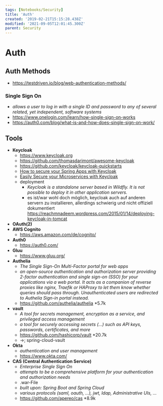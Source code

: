 ```yaml
---
tags: [Notebooks/Security]
title: 'Auth'
created: '2019-02-21T15:15:28.438Z'
modified: '2021-09-05T12:01:45.300Z'
parent: Security
---
```


# Auth

## Auth Methods
- https://testdriven.io/blog/web-authentication-methods/

### Single Sign On
- *allows a user to log in with a single ID and password to any of several related, yet independent, software systems*
- https://www.onelogin.com/learn/how-single-sign-on-works
- https://auth0.com/blog/what-is-and-how-does-single-sign-on-work/


## Tools
- **Keycloak**
  - https://www.keycloak.org
  - https://github.com/thomasdarimont/awesome-keycloak
  - https://github.com/keycloak/keycloak-quickstarts
  - [How to secure your Spring Apps with Keycloak](@attachment/Praesentationen/2019-nn-thomas_darimont-sichere_spring-anwendungen_mit_keycloak-praesentation.pdf)
  - [Easily Secure your Microservices with Keycloak](@attachment/Praesentationen/2019-nn-sebastien_blanc-easily_secure_your_microservices_with_keycloak-praesentation.pdf)
  - deployment
    - *Keycloak is a standalone server based in Wildfly. It is not possible to deploy it in other application servers.*
    - es ist/war wohl doch möglich, keycloak auch auf anderen servern zu installieren, allerdings schwierig und nicht offiziell dokumentiert
      https://reachmnadeem.wordpress.com/2015/01/14/deploying-keycloak-in-tomcat
- **OAuth(2)**
- **AWS Cognito**
  - https://aws.amazon.com/de/cognito/
- **Auth0**
  - https://auth0.com/
- **Gluu**
  - https://www.gluu.org/
- **Authelia**
  - *The Single Sign-On Multi-Factor portal for web apps*
  - *an open-source authentication and authorization server providing 2-factor authentication and single sign-on (SSO) for your applications via a web portal. It acts as a companion of reverse proxies like nginx, Traefik or HAProxy to let them know whether queries should pass through. Unauthenticated users are redirected to Authelia Sign-in portal instead.*
  - https://github.com/authelia/authelia *5.7k
- **vault**
  - *A tool for secrets management, encryption as a service, and privileged access management*
  - *a tool for securely accessing secrets (...) such as API keys, passwords, certificates, and more*
  - https://github.com/hashicorp/vault *20.7k
  - →; spring-cloud-vault
- **Okta**
  - *authentication and user management*
  - https://www.okta.com/
- **CAS (Central Authentication Service)**
  - *Enterprise Single Sign On*
  - *attempts to be a comprehensive platform for your authentication and authorization needs*
  - .war-File
  - *built upon: Spring Boot and Spring Cloud*
  - *various protocols (saml, oauth, ...), jwt, ldap, Administrative UIs, ...*
  - https://github.com/apereo/cas *8.9k
